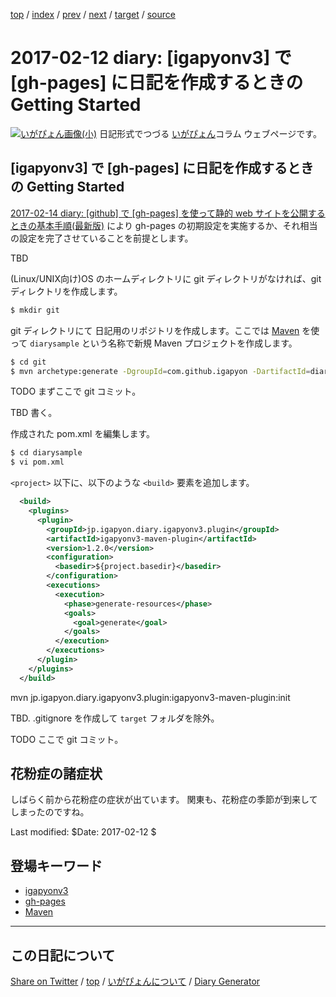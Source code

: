 [top](../index.html) 
 / [index](index.html) 
 / [prev](ig170211.html) 
 / [next](ig170213.html) 
 / [target](https://igapyon.github.io/diary/2017/ig170212.html) 
 / [source](https://github.com/igapyon/diary/blob/gh-pages/2017/ig170212.src.md) 

2017-02-12 diary: [igapyonv3] で [gh-pages] に日記を作成するときの Getting Started
=====================================================================================================
[![いがぴょん画像(小)](https://igapyon.github.io/diary/images/iga200306s.jpg "いがぴょん")](https://igapyon.github.io/diary/memo/memoigapyon.html) 日記形式でつづる [いがぴょん](https://igapyon.github.io/diary/memo/memoigapyon.html)コラム ウェブページです。

## [igapyonv3] で [gh-pages] に日記を作成するときの Getting Started

[2017-02-14 diary: [github] で [gh-pages] を使って静的 web サイトを公開するときの基本手順(最新版)](https://igapyon.github.io/diary/2017/ig170214.html) により gh-pages の初期設定を実施するか、それ相当の設定を完了させていることを前提とします。

TBD

(Linux/UNIX向け)OS のホームディレクトリに git ディレクトリがなければ、git ディレクトリを作成します。

```sh
$ mkdir git
```

git ディレクトリにて 日記用のリポジトリを作成します。ここでは [Maven](../keyword/maven.html) を使って `diarysample` という名称で新規 Maven プロジェクトを作成します。

```sh
$ cd git
$ mvn archetype:generate -DgroupId=com.github.igapyon -DartifactId=diarysample -DarchetypeArtifactId=maven-archetype-quickstart -DinteractiveMode=false
```

TODO まずここで git コミット。

TBD 書く。


作成された pom.xml を編集します。

```sh
$ cd diarysample
$ vi pom.xml
```

`<project>` 以下に、以下のような `<build>` 要素を追加します。

```xml
  <build>
    <plugins>
      <plugin>
        <groupId>jp.igapyon.diary.igapyonv3.plugin</groupId>
        <artifactId>igapyonv3-maven-plugin</artifactId>
        <version>1.2.0</version>
        <configuration>
          <basedir>${project.basedir}</basedir>
        </configuration>
        <executions>
          <execution>
            <phase>generate-resources</phase>
            <goals>
              <goal>generate</goal>
            </goals>
          </execution>
        </executions>
      </plugin>
    </plugins>
  </build>
```


mvn jp.igapyon.diary.igapyonv3.plugin:igapyonv3-maven-plugin:init


TBD. .gitignore を作成して
`target` フォルダを除外。

TODO ここで git コミット。


## 花粉症の諸症状

しばらく前から花粉症の症状が出ています。
関東も、花粉症の季節が到来してしまったのですね。

Last modified: $Date: 2017-02-12 $

## 登場キーワード

* [igapyonv3](../keyword/igapyonv3.html)
* [gh-pages](../keyword/gh-pages.html)
* [Maven](../keyword/maven.html)

----------------------------------------------------------------------------------------------------

## この日記について

[Share on Twitter](https://twitter.com/intent/tweet?hashtags=igapyon%2Cdiary%2C%E3%81%84%E3%81%8C%E3%81%B4%E3%82%87%E3%82%93%2Cigapyonv3%2Cgh-pages%2CMaven&text=%5Bigapyonv3%5D+%E3%81%A7+%5Bgh-pages%5D+%E3%81%AB%E6%97%A5%E8%A8%98%E3%82%92%E4%BD%9C%E6%88%90%E3%81%99%E3%82%8B%E3%81%A8%E3%81%8D%E3%81%AE+Getting+Started&url=https%3A%2F%2Figapyon.github.io%2Fdiary%2F2017%2Fig170212.html) / [top](../index.html) / [いがぴょんについて](https://igapyon.github.io/diary/memo/memoigapyon.html) / [Diary Generator](https://github.com/igapyon/igapyonv3)
